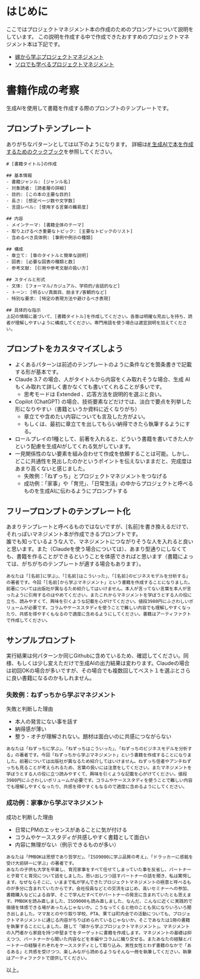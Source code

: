 # はじめに
ここではプロジェクトマネジメント本の作成のためのプロンプトについて説明をしています。
この説明を作成する中で作成できたおすすめのプロジェクトマネジメント本は下記です。

+ [嫁から学ぶプロジェクトマネジメント](https://github.com/t2k2pp/MassProducePMKnowledge/blob/main/13.%E3%81%8A%E3%81%99%E3%81%99%E3%82%81_%E5%AB%81%E3%81%8B%E3%82%89%E5%AD%A6%E3%81%B6%E3%83%97%E3%83%AD%E3%82%B8%E3%82%A7%E3%82%AF%E3%83%88%E3%83%9E%E3%83%8D%E3%82%B8%E3%83%A1%E3%83%B3%E3%83%88/book-manuscript.pdf)
+ [ソロでも学べるプロジェクトマネジメント](https://github.com/t2k2pp/MassProducePMKnowledge/blob/main/13.%E3%81%8A%E3%81%99%E3%81%99%E3%82%81_%E5%AB%81%E3%81%8B%E3%82%89%E5%AD%A6%E3%81%B6%E3%83%97%E3%83%AD%E3%82%B8%E3%82%A7%E3%82%AF%E3%83%88%E3%83%9E%E3%83%8D%E3%82%B8%E3%83%A1%E3%83%B3%E3%83%88/solo-pm-book.pdf)


# 書籍作成の考察
生成AIを使用して書籍を作成する際のプロンプトのテンプレートです。

## プロンプトテンプレート

ありがちなパターンとしては以下のようになります。
詳細は[# 生成AIで本を作成するためのクックブック](https://github.com/t2k2pp/BookBuilder/blob/main/ai-book-cookbook.md)を参照してください。

```
# [書籍タイトル]の作成

## 基本情報
- 書籍ジャンル: [ジャンル名]
- 対象読者: [読者層の詳細]
- 目的: [この本の主要な目的]
- 長さ: [想定ページ数や文字数]
- 言語レベル: [使用する言葉の難易度]

## 内容
- メインテーマ: [書籍全体のテーマ]
- 取り上げるべき重要なトピック: [主要なトピックのリスト]
- 含めるべき具体例: [事例や例示の種類]

## 構成
- 章立て: [章のタイトルと簡単な説明]
- 図表: [必要な図表の種類と数]
- 参考文献: [引用や参考文献の扱い方]

## スタイルと形式
- 文体: [フォーマル/カジュアル、学術的/会話的など]
- トーン: [明るい/真面目、励ます/客観的など]
- 特別な要求: [特定の表現方法や避けるべき表現]

## 具体的な指示
上記の情報に基づいて、[書籍タイトル]を作成してください。各章は明確な見出しを持ち、読者が理解しやすいように構成してください。専門用語を使う場合は適宜説明を加えてください。
```

## プロンプトをカスタマイズしよう
+ よくあるパターンは前述のテンプレートのように条件などを箇条書きで記載する形が基本です。
+ Claude 3.7 の場合、人がタイトルから内容をくみ取れそうな場合、生成 AI もくみ取れて詳しく書かなくても書いてくれることが多いです。
	+ 思考モードは Extended 、応答方法を説明的を選ぶと良い。 
+ Copilot (ChatGPT) の場合、技術要素などだけでは、淡白で要点を列挙した形になりやすい（書籍というか資料に近くなりがち）
	+ 章立てや含めたい内容についても言及した方がよい。
	+ もしくは、最初に章立てを出してもらい納得できたら執筆するようにする。
+ ロールプレイの1種として、前著を入れると、どういう書籍を書いてきた人かという配慮を生成AIがしてくれる気がしています。
+ 一見関係性のない要素を組み合わせて作成を依頼することは可能。しかし、どこに共通性を見出したのかというポイントを伝えないままだと、完成度はあまり高くないと感じました。
	+ 失敗例：「ねずっち」とプロジェクトマネジメントをつなげる
	+ 成功例：「家事」や「育児」、「日常生活」の中からプロジェクトと呼べるものを生成AIに伝わるようにプロンプトする


## フリープロンプトのテンプレート化

あまりテンプレートと呼べるものではないですが、[名前]を書き換えるだけで、それっぽいマネジメント本が作成できるプロンプトです。  
誰でも知っているような人で、マネジメントにつながりそうな人を入れると良いと思います。また（Claudeを使う場合については）、あまり型通りにしなくても、書籍を作ることができるということを体感できればと思います（書籍によっては、がちがちのテンプレートが適する場合もあります）。

```
あなたは「[名前]に学ぶ」、「[名前]はこういった」、「[名前]のビジネスモデルを分析する」の著者です。今回「[名前]から学ぶマネジメント」という書籍を作成することになりました。前著については出版社が異なるため紹介してはいけません。本人が言ってない言葉を本人が言ったように引用するのはやめてください。またこれからマネジメントを学ぼうとする人の役に立ち、読みやすくて、興味を引くような記載を心がけてください。値段3980円にふさわしいボリュームが必要です。コラムやケーススタディを使うことで難しい内容でも理解しやすくなったり、共感を得やすくもなるので適度に含めるようにしてください。書籍はアーティファクトで作成してください。
```

## サンプルプロンプト

実行結果は何パターンか同じGithubに含めているため、確認してください。同様、もしくは少し変えただけで生成AIの出力結果は変わります。Claudeの場合は初回OKの場合が多いですが、その場合でも複数回してベスト１を選ぶとさらに良い書籍になるのかもしれません。

### 失敗例：ねずっちから学ぶマネジメント

失敗と判断した理由

+ 本人の発言にない事を話す
+ 納得感が薄い
+ 整う・オチが理解されない。題材は面白いのに共感につながらない

```
あなたは「ねずっちに学ぶ」、「ねずっちはこういった」、「ねずっちのビジネスモデルを分析する」の著者です。今回「ねずっちから学ぶマネジメント」という書籍を作成することになりました。前著については出版社が異なるため紹介してはいけません。ねずっち信者やアンチねずっちも見ることが考えられるため、言葉の扱いには注意をしてください。またマネジメントを学ぼうとする人の役に立つ読みやすくて、興味を引くような記載を心がけてください。値段3980円にふさわしいボリュームが必要です。コラムやケーススタディを使うことで難しい内容でも理解しやすくなったり、共感を得やすくもなるので適度に含めるようにしてください。
```

### 成功例：家事から学ぶマネジメント

成功と判断した理由

+ 日常にPMのエッセンスがあることに気が付ける
+ コラムやケーススタディが共感しやすく書籍として面白い
+ 内容に無理がない（例示できるものが多い）

```
あなたは「PMBOKは思想であり哲学だ」、「ISO9000に学ぶ品質の考え」、「ドラッカーに感銘を受け大前研一に学ぶ」の著者です。
あなたの子供も大学を卒業し、育児家事をすべて任せてしまっていた事を反省し、パートナーと子育てと育児について話をしました。思い出しつつ話すパートナーの話を聞き、私は驚愕します。なぜならそこに、いままで私が学んできたプロジェクトマネジメントの極意と呼べるものが多分に含まれていたからです。会社役員などとの交流をはじめ、高いセミナーへの参加、書籍購入などによる自学、そこで学んだすべてがパートナーの発言に含まれていたとも思えます。PMBOKを読み直しました、ISO9000も読み直しました、なんだ、こんなに近くに実践的で価値を体感できる場があったんじゃないか。こうなってくると他のことも気になりいろいろ聞き出しました。ママ友とのやり取り学校、PTA、果ては町内会での活動についても、プロジェクトマネジメントに通じる内容がちりばめられているじゃないか。そこであなたは1冊の書籍を執筆することにしました。題して「嫁から学ぶプロジェクトマネジメント」。マネジメントの入門者から家庭を持つ中堅までをターゲットに書籍を作成します。マネジメントの基礎は抑えつつ、パートナーから聞いた内容などを本編やコラムに織り交ぜる。またあなたの経験とパートナーの経験それぞれをケーススタディとして取り込み、男性女性とわず書籍のなかで「あるある」と共感を受けつつ、楽しみながら読めるようなそんな一冊を執筆してください。執筆はアーティファクトで提供してください。
```

以上。
